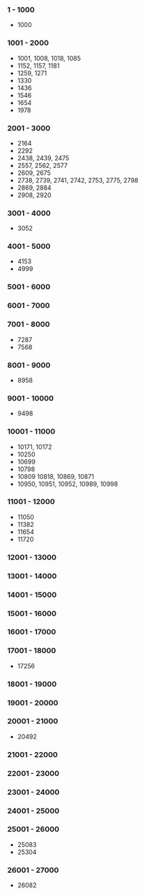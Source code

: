 ### 1 - 1000
- 1000

### 1001 - 2000
- 1001, 1008, 1018, 1085
- 1152, 1157, 1181
- 1259, 1271
- 1330
- 1436
- 1546
- 1654
- 1978

### 2001 - 3000
- 2164
- 2292
- 2438, 2439, 2475
- 2557, 2562, 2577
- 2609, 2675
- 2738, 2739, 2741, 2742, 2753, 2775, 2798
- 2869, 2884
- 2908, 2920

### 3001 - 4000
- 3052

### 4001 - 5000
- 4153
- 4999

### 5001 - 6000

### 6001 - 7000

### 7001 - 8000
- 7287
- 7568

### 8001 - 9000
- 8958 

### 9001 - 10000
- 9498

### 10001 - 11000
- 10171, 10172
- 10250
- 10699
- 10798
- 10809 10818, 10869, 10871
- 10950, 10951, 10952, 10989, 10998

### 11001 - 12000
- 11050
- 11382
- 11654
- 11720

### 12001 - 13000

### 13001 - 14000

### 14001 - 15000

### 15001 - 16000

### 16001 - 17000

### 17001 - 18000
- 17256

### 18001 - 19000

### 19001 - 20000

### 20001 - 21000
- 20492

### 21001 - 22000

### 22001 - 23000

### 23001 - 24000

### 24001 - 25000

### 25001 - 26000
- 25083
- 25304

### 26001 - 27000
- 26082